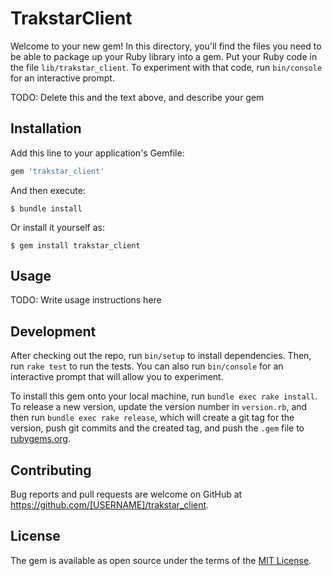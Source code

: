 # TrakstarClient

Welcome to your new gem! In this directory, you'll find the files you need to be able to package up your Ruby library into a gem. Put your Ruby code in the file `lib/trakstar_client`. To experiment with that code, run `bin/console` for an interactive prompt.

TODO: Delete this and the text above, and describe your gem

## Installation

Add this line to your application's Gemfile:

```ruby
gem 'trakstar_client'
```

And then execute:

    $ bundle install

Or install it yourself as:

    $ gem install trakstar_client

## Usage

TODO: Write usage instructions here

## Development

After checking out the repo, run `bin/setup` to install dependencies. Then, run `rake test` to run the tests. You can also run `bin/console` for an interactive prompt that will allow you to experiment.

To install this gem onto your local machine, run `bundle exec rake install`. To release a new version, update the version number in `version.rb`, and then run `bundle exec rake release`, which will create a git tag for the version, push git commits and the created tag, and push the `.gem` file to [rubygems.org](https://rubygems.org).

## Contributing

Bug reports and pull requests are welcome on GitHub at https://github.com/[USERNAME]/trakstar_client.

## License

The gem is available as open source under the terms of the [MIT License](https://opensource.org/licenses/MIT).
